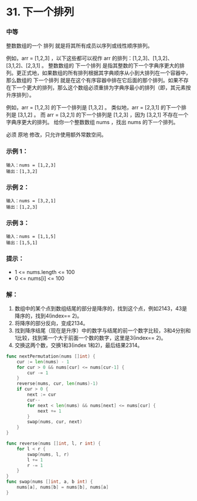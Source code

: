 # 31. 下一个排列

### 中等

整数数组的一个 排列  就是将其所有成员以序列或线性顺序排列。

例如，arr = [1,2,3] ，以下这些都可以视作 arr 的排列：[1,2,3]、[1,3,2]、[3,1,2]、[2,3,1] 。
整数数组的 下一个排列 是指其整数的下一个字典序更大的排列。更正式地，如果数组的所有排列根据其字典顺序从小到大排列在一个容器中，那么数组的 下一个排列 就是在这个有序容器中排在它后面的那个排列。如果不存在下一个更大的排列，那么这个数组必须重排为字典序最小的排列（即，其元素按升序排列）。

例如，arr = [1,2,3] 的下一个排列是 [1,3,2] 。
类似地，arr = [2,3,1] 的下一个排列是 [3,1,2] 。
而 arr = [3,2,1] 的下一个排列是 [1,2,3] ，因为 [3,2,1] 不存在一个字典序更大的排列。
给你一个整数数组 nums ，找出 nums 的下一个排列。

必须 原地 修改，只允许使用额外常数空间。

### 示例 1：

	输入：nums = [1,2,3]
	输出：[1,3,2]

### 示例 2：

	输入：nums = [3,2,1]
	输出：[1,2,3]

### 示例 3：

	输入：nums = [1,1,5]
	输出：[1,5,1]
 
### 提示：
- 1 <= nums.length <= 100
- 0 <= nums[i] <= 100

### 解：
1. 数组中的某个点到数组结尾的部分是降序的，找到这个点，例如2143，43是降序的，找到4(index== 2)。
2. 将降序的部分反向，变成2134。
3. 找到降序结尾（现在是升序）中的数字与结尾的前一个数字比较，3和4分别和1比较，找到第一个大于前面一个数的数字，这里是3(index== 2)。
4. 交换这两个数，交换1和3(index 1和2)，最后结果2314。

```go
func nextPermutation(nums []int) {
	cur := len(nums) - 1
	for cur > 0 && nums[cur] <= nums[cur-1] {
		cur -= 1
	}
	reverse(nums, cur, len(nums)-1)
	if cur > 0 {
		next := cur
		cur--
		for next < len(nums) && nums[next] <= nums[cur] {
			next += 1
		}
		swap(nums, cur, next)
	}
}

func reverse(nums []int, l, r int) {
	for l < r {
		swap(nums, l, r)
		l += 1
		r -= 1
	}
}
func swap(nums []int, a, b int) {
	nums[a], nums[b] = nums[b], nums[a]
}
```